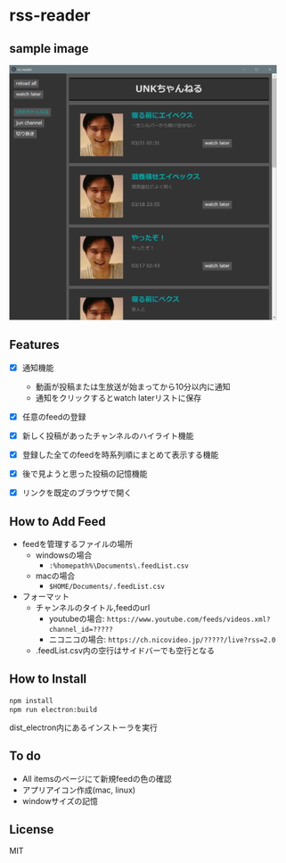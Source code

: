 # rss-reader

## sample image
<img src="./img/sample.png" width="480px">


## Features
- [x] 通知機能
    - 動画が投稿または生放送が始まってから10分以内に通知
    - 通知をクリックするとwatch laterリストに保存
- [x] 任意のfeedの登録
- [x] 新しく投稿があったチャンネルのハイライト機能
- [x] 登録した全てのfeedを時系列順にまとめて表示する機能
- [x] 後で見ようと思った投稿の記憶機能
- [x] リンクを既定のブラウザで開く


## How to Add Feed
- feedを管理するファイルの場所
    - windowsの場合
        - `:%homepath%\Documents\.feedList.csv`
    - macの場合
        - `$HOME/Documents/.feedList.csv`
- フォーマット
    - チャンネルのタイトル,feedのurl
        - youtubeの場合: `https://www.youtube.com/feeds/videos.xml?channel_id=?????`
        - ニコニコの場合: `https://ch.nicovideo.jp/?????/live?rss=2.0`
    - .feedList.csv内の空行はサイドバーでも空行となる


## How to Install
```
npm install
npm run electron:build
```
dist_electron内にあるインストーラを実行


## To do
- All itemsのページにて新規feedの色の確認
- アプリアイコン作成(mac, linux)
- windowサイズの記憶

## License
MIT
